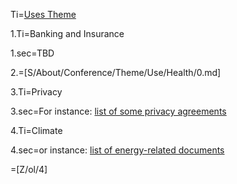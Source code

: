 Ti=<a href="index.php?action=doc&file=S/About/Conference/Theme/Use/0.md">Uses Theme</a>

1.Ti=Banking and Insurance

1.sec=TBD

2.=[S/About/Conference/Theme/Use/Health/0.md]

3.Ti=Privacy

3.sec=For instance: <a href="index.php?action=source&file=Dx/x-Privacy.md">list of some privacy agreements</a>

4.Ti=Climate

4.sec=or instance:  <a href="index.php?action=doc&file=S/Index/Climate_0.md">list of energy-related documents</a>

=[Z/ol/4]